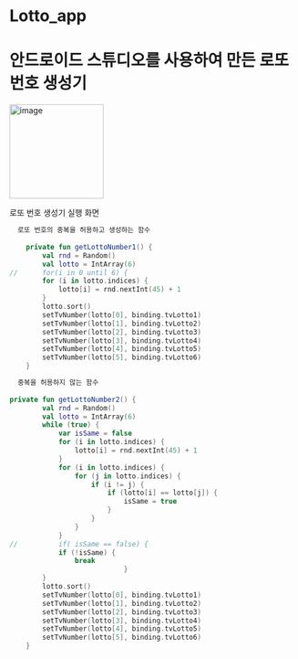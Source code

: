 # Lotto_app

# 안드로이드 스튜디오를 사용하여 만든 로또 번호 생성기

<img width="165" alt="image" src="https://user-images.githubusercontent.com/93520535/180142855-bfded565-fe8f-48b7-bf4a-74ea353920a6.png">

로또 번호 생성기 실행 화면

```kotlin
  로또 번호의 중복을 허용하고 생성하는 함수
  
	private fun getLottoNumber1() {
		val rnd = Random()
		val lotto = IntArray(6)
//		for(i in 0 until 6) {
		for (i in lotto.indices) {
			lotto[i] = rnd.nextInt(45) + 1
		}
		lotto.sort()
		setTvNumber(lotto[0], binding.tvLotto1)
		setTvNumber(lotto[1], binding.tvLotto2)
		setTvNumber(lotto[2], binding.tvLotto3)
		setTvNumber(lotto[3], binding.tvLotto4)
		setTvNumber(lotto[4], binding.tvLotto5)
		setTvNumber(lotto[5], binding.tvLotto6)
	}
```

```kotlin
  중복을 허용하지 않는 함수
  
private fun getLottoNumber2() {
		val rnd = Random()
		val lotto = IntArray(6)
		while (true) {
			var isSame = false
			for (i in lotto.indices) {
				lotto[i] = rnd.nextInt(45) + 1
			}
			for (i in lotto.indices) {
				for (j in lotto.indices) {
					if (i != j) {
						if (lotto[i] == lotto[j]) {
							isSame = true
						}
					}
				}
			}
//			if( isSame == false) {
			if (!isSame) {
				break
							}
		}
		lotto.sort()
		setTvNumber(lotto[0], binding.tvLotto1)
		setTvNumber(lotto[1], binding.tvLotto2)
		setTvNumber(lotto[2], binding.tvLotto3)
		setTvNumber(lotto[3], binding.tvLotto4)
		setTvNumber(lotto[4], binding.tvLotto5)
		setTvNumber(lotto[5], binding.tvLotto6)
	}
```





